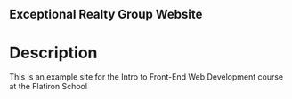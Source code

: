 Exceptional Realty Group Website
---

# Description
This is an example site for the Intro to Front-End Web Development course at the Flatiron School